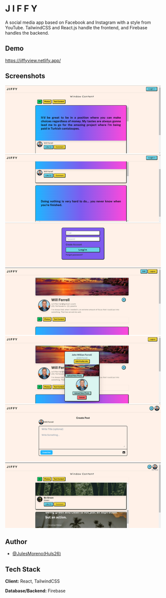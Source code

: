 
# J I F F Y 

A social media app based on Facebook and Instagram with a style from YouTube. TailwindCSS and React.js handle the frontend, and Firebase handles the backend.


## Demo

https://jiffyview.netlify.app/


## Screenshots

![App Screenshot](./src/assets/IMG1.png)
![App Screenshot](./src/assets/IMG2.png)
![App Screenshot](./src/assets/IMG3.png)
![App Screenshot](./src/assets/IMG4.png)
![App Screenshot](./src/assets/IMG5.png)
![App Screenshot](./src/assets/IMG6.png)
![App Screenshot](./src/assets/IMG7.png)


## Author

- [@JulesMoreno(Huls26)](https://github.com/Huls26)


## Tech Stack

**Client:** React, TailwindCSS

**Database/Backend:** Firebase

